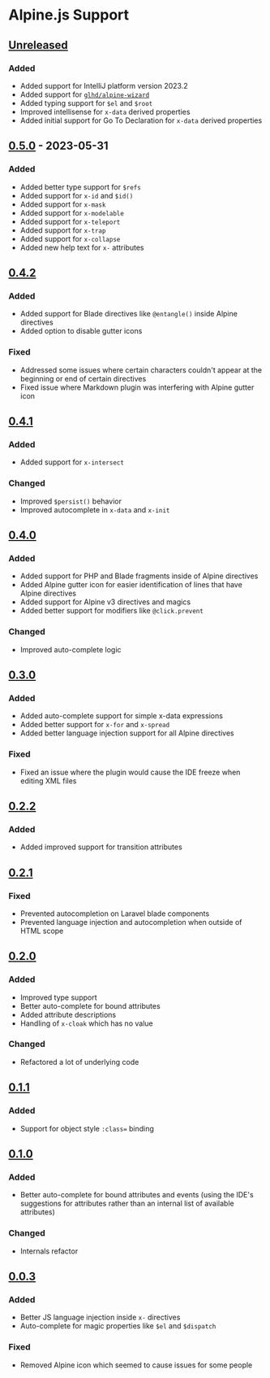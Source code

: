 <!-- Keep a Changelog guide -> https://keepachangelog.com -->

# Alpine.js Support

## [Unreleased]

### Added
- Added support for IntelliJ platform version 2023.2
- Added support for [`glhd/alpine-wizard`](https://github.com/glhd/alpine-wizard)
- Added typing support for `$el` and `$root`
- Improved intellisense for `x-data` derived properties
- Added initial support for Go To Declaration for `x-data` derived properties

## [0.5.0] - 2023-05-31

### Added
- Added better type support for `$refs`
- Added support for `x-id` and `$id()`
- Added support for `x-mask`
- Added support for `x-modelable`
- Added support for `x-teleport`
- Added support for `x-trap`
- Added support for `x-collapse`
- Added new help text for `x-` attributes

## [0.4.2]

### Added
- Added support for Blade directives like `@entangle()` inside Alpine directives
- Added option to disable gutter icons

### Fixed
- Addressed some issues where certain characters couldn't appear at the beginning or end of certain directives
- Fixed issue where Markdown plugin was interfering with Alpine gutter icon

## [0.4.1]

### Added
- Added support for `x-intersect`

### Changed
- Improved `$persist()` behavior
- Improved autocomplete in `x-data` and `x-init`

## [0.4.0]

### Added
- Added support for PHP and Blade fragments inside of Alpine directives
- Added Alpine gutter icon for easier identification of lines that have Alpine directives
- Added support for Alpine v3 directives and magics
- Added better support for modifiers like `@click.prevent`

### Changed
- Improved auto-complete logic

## [0.3.0]

### Added
- Added auto-complete support for simple x-data expressions
- Added better support for `x-for` and `x-spread`
- Added better language injection support for all Alpine directives

### Fixed
- Fixed an issue where the plugin would cause the IDE freeze when editing XML files

## [0.2.2]

### Added
- Added improved support for transition attributes

## [0.2.1]

### Fixed
- Prevented autocompletion on Laravel blade components
- Prevented language injection and autocompletion when outside of HTML scope

## [0.2.0]

### Added
- Improved type support
- Better auto-complete for bound attributes
- Added attribute descriptions
- Handling of `x-cloak` which has no value

### Changed
- Refactored a lot of underlying code

## [0.1.1]

### Added
- Support for object style `:class=` binding

## [0.1.0]

### Added
- Better auto-complete for bound attributes and events (using the IDE's suggestions for attributes 
  rather than an internal list of available attributes)

### Changed
- Internals refactor

## [0.0.3]

### Added
- Better JS language injection inside `x-` directives
- Auto-complete for magic properties like `$el` and `$dispatch`

### Fixed
- Removed Alpine icon which seemed to cause issues for some people

[Unreleased]: https://github.com/inxilpro/IntellijAlpine/compare/v0.5.0...HEAD
[0.5.0]: https://github.com/inxilpro/IntellijAlpine/compare/v0.4.2...v0.5.0
[0.4.2]: https://github.com/inxilpro/IntellijAlpine/compare/v0.4.1...v0.4.2
[0.4.1]: https://github.com/inxilpro/IntellijAlpine/compare/v0.4.0...v0.4.1
[0.4.0]: https://github.com/inxilpro/IntellijAlpine/compare/v0.3.0...v0.4.0
[0.3.0]: https://github.com/inxilpro/IntellijAlpine/compare/v0.2.2...v0.3.0
[0.2.2]: https://github.com/inxilpro/IntellijAlpine/compare/v0.2.1...v0.2.2
[0.2.1]: https://github.com/inxilpro/IntellijAlpine/compare/v0.2.0...v0.2.1
[0.2.0]: https://github.com/inxilpro/IntellijAlpine/compare/v0.1.1...v0.2.0
[0.1.1]: https://github.com/inxilpro/IntellijAlpine/compare/v0.1.0...v0.1.1
[0.1.0]: https://github.com/inxilpro/IntellijAlpine/compare/v0.0.3...v0.1.0
[0.0.3]: https://github.com/inxilpro/IntellijAlpine/commits/v0.0.3
